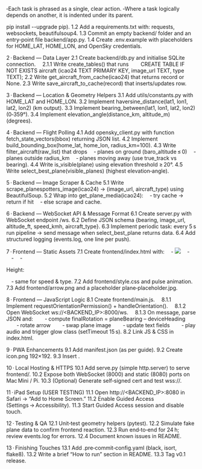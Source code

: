  ‑Each task is phrased as a single, clear action.
 ‑Where a task logically depends on another, it is indented under its parent.

 pip install --upgrade pip).
1.2 Add a requirements.txt with: requests, websockets, beautifulsoup4.
1.3 Commit an empty backend/ folder and an entry‑point file backend/app.py.
1.4 Create .env.example with placeholders for HOME_LAT, HOME_LON, and OpenSky credentials.

2 · Backend — Data Layer
2.1 Create backend/db.py and initialise SQLite connection.
 2.1.1 Write create_tables() that runs
  CREATE TABLE IF NOT EXISTS aircraft (icao24 TEXT PRIMARY KEY, image_url TEXT, type TEXT);
2.2 Write get_aircraft_from_cache(icao24) that returns record or None.
2.3 Write save_aircraft_to_cache(record) that inserts/updates row.

3 · Backend — Location & Geometry Helpers
3.1 Add utils/constants.py with HOME_LAT and HOME_LON.
3.2 Implement haversine_distance(lat1, lon1, lat2, lon2) (km output).
3.3 Implement bearing_between(lat1, lon1, lat2, lon2) (0‑359°).
3.4 Implement elevation_angle(distance_km, altitude_m) (degrees).

4 · Backend — Flight Polling
4.1 Add opensky_client.py with function fetch_state_vectors(bbox) returning JSON list.
4.2 Implement build_bounding_box(home_lat, home_lon, radius_km=100).
4.3 Write filter_aircraft(raw_list) that drops
 ‑ planes on ground (baro_altitude ≤ 0)
 ‑ planes outside radius_km
 ‑ planes moving away (use true_track vs bearing).
4.4 Write is_visible(plane) using elevation threshold ≥ 20°.
4.5 Write select_best_plane(visible_planes) (highest elevation‑angle).

5 · Backend — Image Scraper & Cache
5.1 Write scrape_planespotters_image(icao24) → (image_url, aircraft_type) using BeautifulSoup.
5.2 Wrap into get_plane_media(icao24):
 ‑ try cache → return if hit
 ‑ else scrape and cache.

6 · Backend — WebSocket API & Message Format
6.1 Create server.py with WebSocket endpoint /ws.
6.2 Define JSON schema {bearing, image_url, altitude_ft, speed_kmh, aircraft_type}.
6.3 Implement periodic task: every 5 s run pipeline → send message when select_best_plane returns data.
6.4 Add structured logging (events.log, one line per push).

7 · Frontend — Static Assets
7.1 Create frontend/index.html with:
 ‑ <img id="direction‑arrow" src="arrow.png">
 ‑ <img id="plane-image">
 ‑ <audio id="brum-sound" src="brum.mp3"></audio>
 ‑ <p>Height: <span id="altitude-display"></span></p>
 ‑ same for speed & type.
7.2 Add frontend/style.css and pulse animation.
7.3 Add frontend/arrow.png and a placeholder plane‑placeholder.jpg.

8 · Frontend — JavaScript Logic
8.1 Create frontend/main.js.
 8.1.1 Implement requestOrientationPermission() + handleOrientation().
 8.1.2 Open WebSocket ws://<BACKEND_IP>:8000/ws.
 8.1.3 On message, parse JSON and:
  ‑ compute finalRotation = planeBearing – deviceHeading
  ‑ rotate arrow
  ‑ swap plane image
  ‑ update text fields
  ‑ play audio and trigger glow class (setTimeout 15 s).
8.2 Link JS & CSS in index.html.

9 · PWA Enhancements
9.1 Add manifest.json (as per guide).
9.2 Create icon.png 192×192.
9.3 Insert <meta name="apple-mobile-web-app-capable" content="yes">.

10 · Local Hosting & HTTPS
10.1 Add serve.py (simple http.server) to serve frontend/.
10.2 Expose both WebSocket (8000) and static (8080) ports on Mac Mini / Pi.
10.3 (Optional) Generate self‑signed cert and test wss://.

11 · iPad Setup (USER TESTING)
11.1 Open http://<BACKEND_IP>:8080 in Safari → “Add to Home Screen.”
11.2 Enable Guided Access (Settings → Accessibility).
11.3 Start Guided Access session and disable touch.

12 · Testing & QA
12.1 Unit‑test geometry helpers (pytest).
12.2 Simulate fake plane data to confirm frontend reaction.
12.3 Run end‑to‑end for 24 h; review events.log for errors.
12.4 Document known issues in README.

13 · Finishing Touches
13.1 Add .pre‑commit‑config.yaml (black, isort, flake8).
13.2 Write a brief “How to run” section in README.
13.3 Tag v0.1 release.

